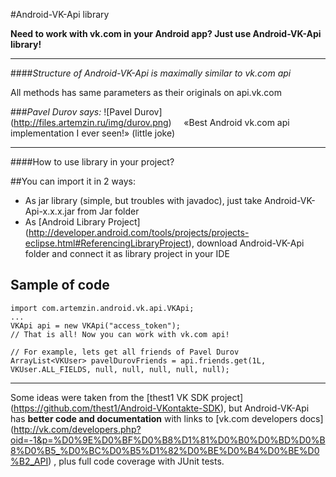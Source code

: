 #Android-VK-Api library

**Need to work with vk.com in your Android app? Just use Android-VK-Api library!**

-----
####*Structure of Android-VK-Api is maximally similar to vk.com api*

All methods has same parameters as their originals on api.vk.com

###*Pavel Durov says:*
![Pavel Durov] (http://files.artemzin.ru/img/durov.png)
&nbsp;&nbsp;&nbsp;&nbsp;«Best Android vk.com api implementation I ever seen!» (little joke)

-----


####How to use library in your project?

##You can import it in 2 ways:
* As jar library (simple, but troubles with javadoc), just take Android-VK-Api-x.x.x.jar from Jar folder
* As [Android Library Project] (http://developer.android.com/tools/projects/projects-eclipse.html#ReferencingLibraryProject),
  download Android-VK-Api folder and connect it as library project in your IDE

## Sample of code
    import com.artemzin.android.vk.api.VKApi;
    ...
    VKApi api = new VKApi("access_token");
    // That is all! Now you can work with vk.com api!
    
    // For example, lets get all friends of Pavel Durov
    ArrayList<VKUser> pavelDurovFriends = api.friends.get(1L, VKUser.ALL_FIELDS, null, null, null, null, null);
    
    
------
Some ideas were taken from the [thest1 VK SDK project] (https://github.com/thest1/Android-VKontakte-SDK), 
but Android-VK-Api has **better code and documentation** with links to [vk.com developers docs] (http://vk.com/developers.php?oid=-1&p=%D0%9E%D0%BF%D0%B8%D1%81%D0%B0%D0%BD%D0%B8%D0%B5_%D0%BC%D0%B5%D1%82%D0%BE%D0%B4%D0%BE%D0%B2_API)
, plus full code coverage with JUnit tests.


